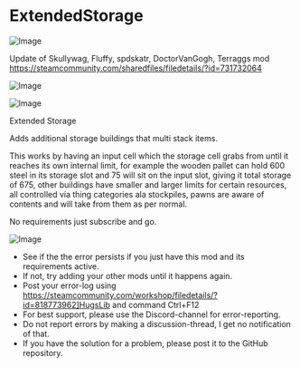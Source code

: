 # ExtendedStorage

![Image](https://i.imgur.com/buuPQel.png)

Update of Skullywag, Fluffy, spdskatr, DoctorVanGogh, Terraggs mod
https://steamcommunity.com/sharedfiles/filedetails/?id=731732064

![Image](https://i.imgur.com/pufA0kM.png)

	
![Image](https://i.imgur.com/Z4GOv8H.png)

Extended Storage

Adds additional storage buildings that multi stack items.

This works by having an input cell which the storage cell grabs from until it reaches its own internal limit, for example the wooden pallet can hold 600 steel in its storage slot and 75 will sit on the input slot, giving it total storage of 675, other buildings have smaller and larger limits for certain resources, all controlled via thing categories ala stockpiles, pawns are aware of contents and will take from them as per normal.

No requirements just subscribe and go.

![Image](https://i.imgur.com/PwoNOj4.png)



-  See if the the error persists if you just have this mod and its requirements active.
-  If not, try adding your other mods until it happens again.
-  Post your error-log using https://steamcommunity.com/workshop/filedetails/?id=818773962]HugsLib and command Ctrl+F12
-  For best support, please use the Discord-channel for error-reporting.
-  Do not report errors by making a discussion-thread, I get no notification of that.
-  If you have the solution for a problem, please post it to the GitHub repository.





